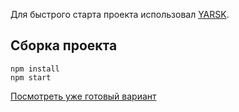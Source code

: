 Для быстрого старта проекта использовал [YARSK](https://github.com/bradleyboy/yarsk).

## Сборка проекта
```
npm install
npm start
```

[Посмотреть уже готовый вариант](http://kinoshnik2070.github.io/video_edit/)
